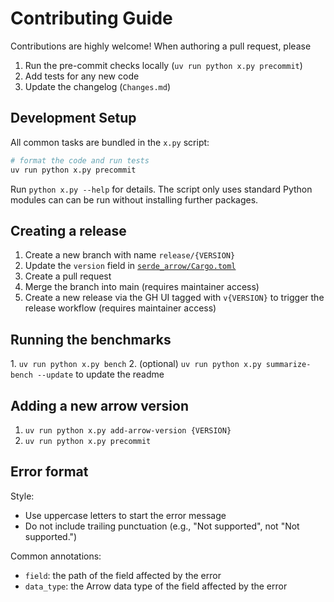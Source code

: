 # Contributing Guide

Contributions are highly welcome! When authoring a pull request, please

1. Run the pre-commit checks locally (`uv run python x.py precommit`)
2. Add tests for any new code
3. Update the changelog (`Changes.md`)

## Development Setup

All common tasks are bundled in the `x.py` script:

```bash
# format the code and run tests
uv run python x.py precommit
```

Run `python x.py --help` for details. The script only uses standard Python
modules can can be run without installing further packages.

## Creating a release

1. Create a new branch with name `release/{VERSION}`
2. Update the `version` field in
   [`serde_arrow/Cargo.toml`](serde_arrow/Cargo.toml)
3. Create a pull request
4. Merge the branch into main (requires maintainer access)
5. Create a new release via the GH UI tagged with `v{VERSION}` to trigger the
   release workflow (requires maintainer access)

## Running the benchmarks

1. `uv run python x.py bench`
2. (optional)  `uv run python x.py summarize-bench --update` to update the readme

## Adding a new arrow version

1. `uv run python x.py add-arrow-version {VERSION}`
2. `uv run python x.py precommit`

## Error format

Style:

- Use uppercase letters to start the error message
- Do not include trailing punctuation (e.g., "Not supported", not "Not supported.")

Common annotations:

- `field`: the path of the field affected by the error
- `data_type`: the Arrow data type of the field affected by the error
